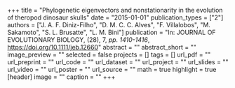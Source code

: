 +++
title = "Phylogenetic eigenvectors and nonstationarity in the evolution of theropod dinosaur skulls"
date = "2015-01-01"
publication_types = ["2"]
authors = ["J. A. F. Diniz-Filho", "D. M. C. C. Alves", "F. Villalobos", "M. Sakamoto", "S. L. Brusatte", "L. M. Bini"]
publication = "In: JOURNAL OF EVOLUTIONARY BIOLOGY, (28), 7, _pp. 1410-1416_, https://doi.org/10.1111/jeb.12660"
abstract = ""
abstract_short = ""
image_preview = ""
selected = false
projects = []
tags = []
url_pdf = ""
url_preprint = ""
url_code = ""
url_dataset = ""
url_project = ""
url_slides = ""
url_video = ""
url_poster = ""
url_source = ""
math = true
highlight = true
[header]
image = ""
caption = ""
+++
